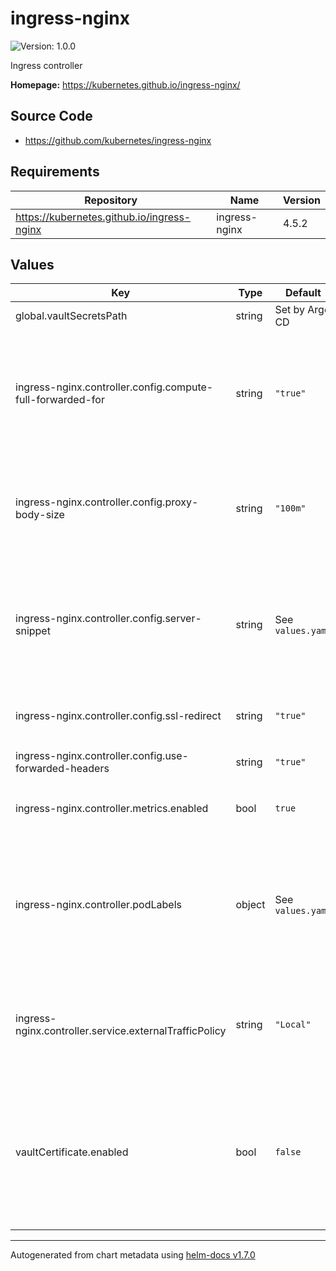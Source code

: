 # ingress-nginx

![Version: 1.0.0](https://img.shields.io/badge/Version-1.0.0-informational?style=flat-square)

Ingress controller

**Homepage:** <https://kubernetes.github.io/ingress-nginx/>

## Source Code

* <https://github.com/kubernetes/ingress-nginx>

## Requirements

| Repository | Name | Version |
|------------|------|---------|
| https://kubernetes.github.io/ingress-nginx | ingress-nginx | 4.5.2 |

## Values

| Key | Type | Default | Description |
|-----|------|---------|-------------|
| global.vaultSecretsPath | string | Set by Argo CD | Base path for Vault secrets |
| ingress-nginx.controller.config.compute-full-forwarded-for | string | `"true"` | Put the complete path in `X-Forwarded-For`, not just the last hop, so that the client IP will be exposed to Gafaelfawr |
| ingress-nginx.controller.config.proxy-body-size | string | `"100m"` | Maximum size of the client request body (needs to be large enough to allow table uploads) |
| ingress-nginx.controller.config.server-snippet | string | See `values.yaml` | Add additional per-server configuration used by Gafaelfawr to report errors from the authorization layer |
| ingress-nginx.controller.config.ssl-redirect | string | `"true"` | Redirect all non-SSL access to SSL. |
| ingress-nginx.controller.config.use-forwarded-headers | string | `"true"` | Enable the `X-Forwarded-For` processing |
| ingress-nginx.controller.metrics.enabled | bool | `true` | Enable metrics reporting via Prometheus |
| ingress-nginx.controller.podLabels | object | See `values.yaml` | Add labels used by `NetworkPolicy` objects to restrict access to the ingress and thus ensure that auth subrequest handlers run |
| ingress-nginx.controller.service.externalTrafficPolicy | string | `"Local"` | Force traffic routing policy to Local so that the external IP in `X-Forwarded-For` will be correct |
| vaultCertificate.enabled | bool | `false` | Whether to store ingress TLS certificate via vault-secrets-operator.  Typically "squareone" owns it instead in an RSP. |

----------------------------------------------
Autogenerated from chart metadata using [helm-docs v1.7.0](https://github.com/norwoodj/helm-docs/releases/v1.7.0)
